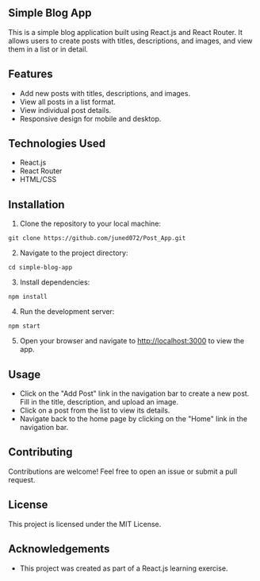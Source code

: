 ## Simple Blog App

This is a simple blog application built using React.js and React Router. It allows users to create posts with titles, descriptions, and images, and view them in a list or in detail.

## Features 

- Add new posts with titles, descriptions, and images.
- View all posts in a list format.
- View individual post details.
- Responsive design for mobile and desktop.

## Technologies Used

- React.js
- React Router
- HTML/CSS

## Installation

1. Clone the repository to your local machine:
```
git clone https://github.com/juned072/Post_App.git
```
2. Navigate to the project directory:
```
cd simple-blog-app
```
3. Install dependencies:
```
npm install
```
4. Run the development server:
```
npm start
```
5. Open your browser and navigate to [http://localhost:3000](http://localhost:3000) to view the app.

## Usage

- Click on the "Add Post" link in the navigation bar to create a new post. Fill in the title, description, and upload an image.
- Click on a post from the list to view its details.
- Navigate back to the home page by clicking on the "Home" link in the navigation bar.

## Contributing

Contributions are welcome! Feel free to open an issue or submit a pull request.

## License

This project is licensed under the MIT License.

## Acknowledgements

- This project was created as part of a React.js learning exercise.
